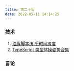 ```yaml
---
title: 第二十周
date: 2022-05-11 14:14:25
---
```

### 技术
1. [油猴脚本:知乎时间跨度](https://greasyfork.org/zh-CN/scripts/444342-zhihutime-%E7%9F%A5%E4%B9%8E%E6%97%B6%E9%97%B4%E8%B7%A8%E5%BA%A6)
2. [TypeScript 类型体操姿势合集](https://github.com/type-challenges/type-challenges/blob/main/README.zh-CN.md)
### 言论
